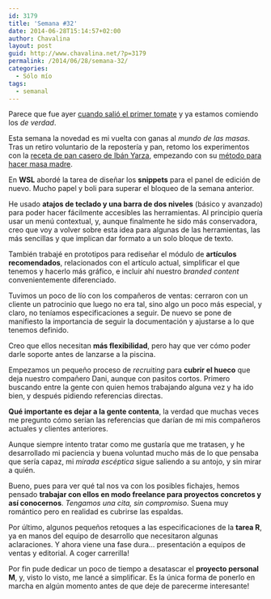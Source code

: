 ```yaml
---
id: 3179
title: 'Semana #32'
date: 2014-06-28T15:14:57+02:00
author: Chavalina
layout: post
guid: http://www.chavalina.net/?p=3179
permalink: /2014/06/28/semana-32/
categories:
  - Sólo mío
tags:
  - semanal
---
```

Parece que fue ayer [cuando salió el primer tomate](http://instagram.com/p/n_P8JkNsif/) y ya estamos comiendo los _de verdad_.



Esta semana la novedad es mi vuelta con ganas al _mundo de las masas_. Tras un retiro voluntario de la repostería y pan, retomo los experimentos con la [receta de pan casero de Ibán Yarza](https://www.youtube.com/watch?v=pEpLXE2zbt0), empezando con su [método para hacer masa madre](https://www.youtube.com/watch?v=BsSEh9KH-zs).

En **WSL** abordé la tarea de diseñar los **snippets** para el panel de edición de nuevo. Mucho papel y boli para superar el bloqueo de la semana anterior.

He usado **atajos de teclado y una barra de dos niveles** (básico y avanzado) para poder hacer fácilmente accesibles las herramientas. Al principio quería usar un menú contextual, y, aunque finalmente he sido más conservadora, creo que voy a volver sobre esta idea para algunas de las herramientas, las más sencillas y que implican dar formato a un solo bloque de texto.

También trabajé en prototipos para rediseñar el módulo de **artículos recomendados**, relacionados con el artículo actual, simplificar el que tenemos y hacerlo más gráfico, e incluir ahí nuestro _branded content_ convenientemente diferenciado.

Tuvimos un poco de lío con los compañeros de ventas: cerraron con un cliente un patrocinio que luego no era tal, sino algo un poco más especial, y claro, no teníamos especificaciones a seguir. De nuevo se pone de manifiesto la importancia de seguir la documentación y ajustarse a lo que tenemos definido.

Creo que ellos necesitan **más flexibilidad**, pero hay que ver cómo poder darle soporte antes de lanzarse a la piscina.

Empezamos un pequeño proceso de <em lang="en">recruiting</em> para **cubrir el hueco** que deja nuestro compañero Dani, aunque con pasitos cortos. Primero buscando entre la gente con quien hemos trabajando alguna vez y ha ido bien, y después pidiendo referencias directas.

**Qué importante es dejar a la gente contenta**, la verdad que muchas veces me pregunto cómo serían las referencias que darían de mi mis compañeros actuales y clientes anteriores.

Aunque siempre intento tratar como me gustaría que me tratasen, y he desarrollado mi paciencia y buena voluntad mucho más de lo que pensaba que sería capaz, mi _mirada escéptica_ sigue saliendo a su antojo, y sin mirar a quién.

Bueno, pues para ver qué tal nos va con los posibles fichajes, hemos pensado **trabajar con ellos en modo freelance para proyectos concretos y así conocernos**. _Tengamos una cita, sin compromiso_. Suena muy romántico pero en realidad es cubrirse las espaldas.

Por último, algunos pequeños retoques a las especificaciones de la **tarea R**, ya en manos del equipo de desarrollo que necesitaron algunas aclaraciones. Y ahora viene una fase dura&#8230; presentación a equipos de ventas y editorial. A coger carrerilla!

Por fin pude dedicar un poco de tiempo a desatascar el **proyecto personal M**, y, visto lo visto, me lancé a simplificar. Es la única forma de ponerlo en marcha en algún momento antes de que deje de parecerme interesante!
